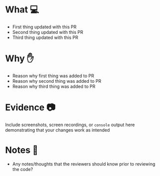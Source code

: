 # What :computer:

- First thing updated with this PR
- Second thing updated with this PR
- Third thing updated with this PR

# Why :hand:

- Reason why first thing was added to PR
- Reason why second thing was added to PR
- Reason why third thing was added to PR

# Evidence :camera:

Include screenshots, screen recordings, or `console` output here demonstrating that your changes work as intended

<!-- All sections below are optional. You can erase any section not applicable to your Pull Request. -->

# Notes :memo:

- Any notes/thoughts that the reviewers should know prior to reviewing the code?
